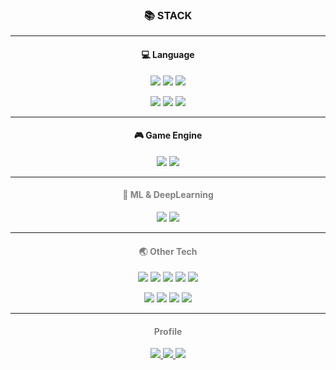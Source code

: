 ### **<p align="center">📚 STACK</p>**

---------------------------------------

#### <p align="center">:computer: Language</p>
<p align="center" style="color:gray">
  <img src="https://img.shields.io/badge/C%23-239120?style=for-the-badge&logo=C Sharp&logoColor=white"/>
  <img src="https://img.shields.io/badge/Python-3776AB?style=for-the-badge&logo=Python&logoColor=white"/>
  <img src="https://img.shields.io/badge/C++-00599C?style=for-the-badge&logo=C%2B%2B&logoColor=white"/>
</p>

<p align="center" style="color:gray">
  <img src="https://img.shields.io/badge/Java-007396?style=for-the-badge&logo=Oracle&logoColor=white"/>
  <img src="https://img.shields.io/badge/JavaScript-F7DF1E?style=for-the-badge&logo=JavaScript&logoColor=white"/>
  <img src="https://img.shields.io/badge/C-A8B9CC?style=for-the-badge&logo=C&logoColor=white"/>
</p>

---------------------------------------
#### <p align="center">:video_game: Game Engine</p>
<p align="center" style="color:gray">
  <img src="https://img.shields.io/badge/Unity-000000?style=for-the-badge&logo=Unity&logoColor=white"/>
  <img src="https://img.shields.io/badge/Unreal Engine-0E1128?style=for-the-badge&logo=Unreal Engine&logoColor=white"/>
</p>

---------------------------------------
#### <p align="center" style="color:gray">🤖 ML & DeepLearning </p>
<p align="center">
  <img src="https://img.shields.io/badge/TensorFlow-FF6F00?style=for-the-badge&logo=TensorFlow&logoColor=white"/>
  <img src="https://img.shields.io/badge/Keras-D00000?style=for-the-badge&logo=Keras&logoColor=white"/>
</p>

---------------------------------------
#### <p align="center" style="color:gray">🌏 Other Tech </p>
<p align="center" style="color:gray">
  <img src="https://img.shields.io/badge/Django-092E20?style=for-the-badge&logo=Django&logoColor=white"/>
  <img src="https://img.shields.io/badge/MySQL-4479A1?style=for-the-badge&logo=MySQL&logoColor=white"/>
  <img src="https://img.shields.io/badge/CSS3-1572B6?style=for-the-badge&logo=CSS3&logoColor=white"/>
  <img src="https://img.shields.io/badge/HTML5-E34F26?style=for-the-badge&logo=HTML5&logoColor=white"/>
  <img src="https://img.shields.io/badge/Node.js-339933?style=for-the-badge&logo=Node.js&logoColor=white"/>
</p>

<p align="center" style="color:gray">
  <img src="https://img.shields.io/badge/NumPy-013243?style=for-the-badge&logo=NumPy&logoColor=white"/>
  <img src="https://img.shields.io/badge/pandas-150458?style=for-the-badge&logo=pandas&logoColor=white"/>
  <img src="https://img.shields.io/badge/Spring-6DB33F?style=for-the-badge&logo=Spring&logoColor=white"/>
  <img src="https://img.shields.io/badge/Arduino-00979D?style=for-the-badge&logo=Arduino&logoColor=white"/>
</p>

---------------------------------------
#### <p align="center" style="color:gray"> Profile </p>
<p align="center" style="color:gray">
  <a href="https://www.codingame.com/profile/54ac2abfdb5aecfec08994e694e999817948694">
    <img src="https://img.shields.io/badge/CodinGame-F2BB13?style=for-the-badge&logo=CodinGame&logoColor=white"/>
  </a>
  <a href="https://www.acmicpc.net/user/projectru75">
    <img src="https://img.shields.io/badge/Baekjoon-99CC00?style=for-the-badge&logo=sharp&logoColor=white"/>
  </a>
  <a href="https://steamcommunity.com/id/BuRRuGoon">
    <img src="https://img.shields.io/badge/Steam-000000?style=for-the-badge&logo=Steam&logoColor=white"/>
  </a>
</p>

